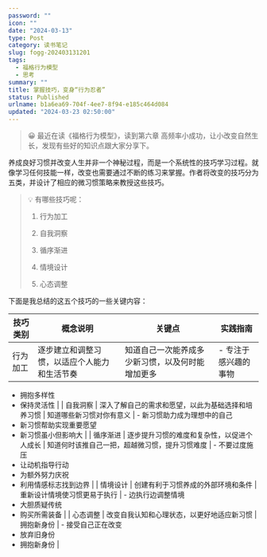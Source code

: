 ```yaml
---
password: ""
icon: ""
date: "2024-03-13"
type: Post
category: 读书笔记
slug: fogg-202403131201
tags:
  - 福格行为模型
  - 思考
summary: ""
title: 掌握技巧，变身“行为忍者”
status: Published
urlname: b1a6ea69-704f-4ee7-8f94-e185c464d084
updated: "2024-03-23 02:50:00"
---
```


> 😀 最近在读《福格行为模型》，读到第六章 高频率小成功，让小改变自然生长，发现有些好的知识点跟大家分享下。

养成良好习惯并改变人生并非一个神秘过程，而是一个系统性的技巧学习过程。就像学习任何技能一样，改变也需要通过不断的练习来掌握。作者将改变的技巧分为五类，并设计了相应的微习惯策略来教授这些技巧。

> 💡 有哪些技巧呢：
>
> 1. 行为加工
>
> 2. 自我洞察
>
> 3. 循序渐进
>
> 4. 情境设计
>
> 5. 心态调整

下面是我总结的这五个技巧的一些关键内容：

| **技巧类别** | **概念说明**                                 | **关键点**                                       | **实践指南**         |
| ------------ | -------------------------------------------- | ------------------------------------------------ | -------------------- |
| 行为加工     | 逐步建立和调整习惯，以适应个人能力和生活节奏 | 知道自己一次能养成多少新习惯，以及何时能增加更多 | - 专注于感兴趣的事物 |

- 拥抱多样性
- 保持灵活性 |
  | 自我洞察 | 深入了解自己的需求和愿望，以此为基础选择和培养习惯 | 知道哪些新习惯对你有意义 | - 新习惯助力成为理想中的自己
- 新习惯帮助实现重要愿望
- 新习惯虽小但影响大 |
  | 循序渐进 | 逐步提升习惯的难度和复杂性，以促进个人成长 | 知道何时该推自己一把，超越微习惯，提升习惯难度 | - 不要过度施压
- 让动机指导行动
- 为额外努力庆祝
- 利用情感标志找到边界 |
  | 情境设计 | 创建有利于习惯养成的外部环境和条件 | 重新设计情境使习惯更易于执行 | - 边执行边调整情境
- 大胆质疑传统
- 购买所需装备 |
  | 心态调整 | 改变自我认知和心理状态，以更好地适应新习惯 | 拥抱新身份 | - 接受自己正在改变
- 放弃旧身份
- 拥抱新身份 |
